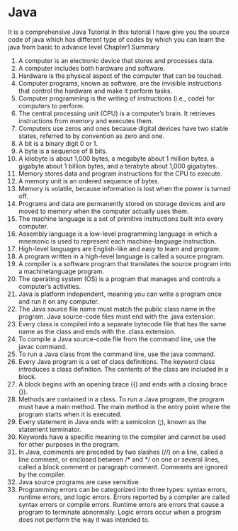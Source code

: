 # Java
It is a comprehensive Java Tutorial 
In this tutorial I have give you the source code of java which has different type of codes by which you can learn the java from basic to advance level
Chapter1 Summary
1. A computer is an electronic device that stores and processes data.
2. A computer includes both hardware and software.
3. Hardware is the physical aspect of the computer that can be touched.
4. Computer programs, known as software, are the invisible instructions that control the
hardware and make it perform tasks.
5. Computer programming is the writing of instructions (i.e., code) for computers to
perform.
6. The central processing unit (CPU) is a computer’s brain. It retrieves instructions from
memory and executes them.
7. Computers use zeros and ones because digital devices have two stable states, referred to
by convention as zero and one.
8. A bit is a binary digit 0 or 1.
9. A byte is a sequence of 8 bits.
10. A kilobyte is about 1,000 bytes, a megabyte about 1 million bytes, a gigabyte about 1
billion bytes, and a terabyte about 1,000 gigabytes.
11. Memory stores data and program instructions for the CPU to execute.
12. A memory unit is an ordered sequence of bytes.
13. Memory is volatile, because information is lost when the power is turned off.
14. Programs and data are permanently stored on storage devices and are moved to memory
when the computer actually uses them.
15. The machine language is a set of primitive instructions built into every computer.
16. Assembly language is a low-level programming language in which a mnemonic is used
to represent each machine-language instruction.
17. High-level languages are English-like and easy to learn and program.
18. A program written in a high-level language is called a source program.
19. A compiler is a software program that translates the source program into a machinelanguage program.
20. The operating system (OS) is a program that manages and controls a computer’s
activities.
21. Java is platform independent, meaning you can write a program once and run it on any
computer.
22. The Java source file name must match the public class name in the program. Java
source-code files must end with the .java extension.
23. Every class is compiled into a separate bytecode file that has the same name as the class
and ends with the .class extension.
24. To compile a Java source-code file from the command line, use the javac command.
25. To run a Java class from the command line, use the java command.
26. Every Java program is a set of class definitions. The keyword class introduces a class
definition. The contents of the class are included in a block.
27. A block begins with an opening brace ({) and ends with a closing brace (}).
28. Methods are contained in a class. To run a Java program, the program must have a
main method. The main method is the entry point where the program starts when it is
executed.
29. Every statement in Java ends with a semicolon (;), known as the statement terminator.
30. Keywords have a specific meaning to the compiler and cannot be used for other purposes in the program.
31. In Java, comments are preceded by two slashes (//) on a line, called a line comment, or
enclosed between /* and */ on one or several lines, called a block comment or paragraph comment. Comments are ignored by the compiler.
32. Java source programs are case sensitive.
33. Programming errors can be categorized into three types: syntax errors, runtime
errors, and logic errors. Errors reported by a compiler are called syntax errors
or compile errors. Runtime errors are errors that cause a program to terminate abnormally. Logic errors occur when a program does not perform the way it was
intended to.
